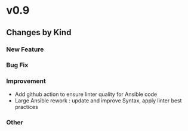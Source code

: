# v0.9

## Changes by Kind

### New Feature

### Bug Fix

### Improvement

- Add github action to ensure linter quality for Ansible code
- Large Ansible rework : update and improve Syntax, apply linter best practices

### Other
